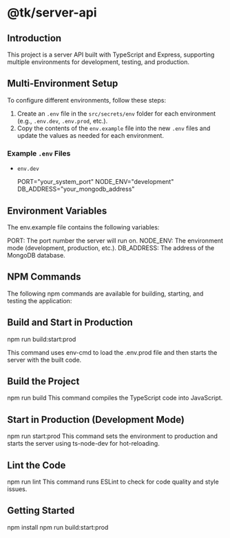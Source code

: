 # @tk/server-api

## Introduction

This project is a server API built with TypeScript and Express, supporting multiple environments for development, testing, and production.

## Multi-Environment Setup

To configure different environments, follow these steps:

1. Create an `.env` file in the `src/secrets/env` folder for each environment (e.g., `.env.dev`, `.env.prod`, etc.).
2. Copy the contents of the `env.example` file into the new `.env` files and update the values as needed for each environment.

### Example `.env` Files

- `env.dev`

  PORT="your_system_port"
  NODE_ENV="development"
  DB_ADDRESS="your_mongodb_address"

## Environment Variables

The env.example file contains the following variables:

PORT: The port number the server will run on.
NODE_ENV: The environment mode (development, production, etc.).
DB_ADDRESS: The address of the MongoDB database.

## NPM Commands

The following npm commands are available for building, starting, and testing the application:

## Build and Start in Production

npm run build:start:prod

This command uses env-cmd to load the .env.prod file and then starts the server with the built code.

## Build the Project

npm run build
This command compiles the TypeScript code into JavaScript.

## Start in Production (Development Mode)

npm run start:prod
This command sets the environment to production and starts the server using ts-node-dev for hot-reloading.

## Lint the Code

npm run lint
This command runs ESLint to check for code quality and style issues.

## Getting Started

npm install
npm run build:start:prod

